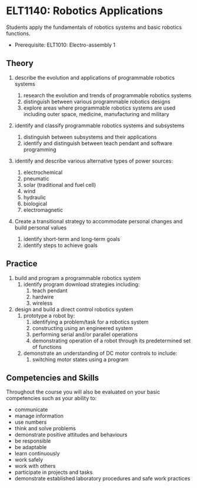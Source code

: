 # ELT1140: Robotics Applications

Students apply the fundamentals of robotics systems and basic robotics functions.

* Prerequisite: ELT1010: Electro-assembly 1

## Theory

1. describe the evolution and applications of programmable robotics systems
    1. research the evolution and trends of programmable robotics systems
    2. distinguish between various programmable robotics designs
    3. explore areas where programmable robotics systems are used including outer space, medicine, manufacturing and military
2. identify and classify programmable robotics systems and subsystems
    1. distinguish between subsystems and their applications
    2. identify and distinguish between teach pendant and software programming
3. identify and describe various alternative types of power sources:
    1. electrochemical
    2. pneumatic
    3. solar (traditional and fuel cell)
    4. wind
    5. hydraulic
    6. biological
    7. electromagnetic

4. Create a transitional strategy to accommodate personal changes and build personal values
    1. identify short-term and long-term goals
    2. identify steps to achieve goals

## Practice

1. build and program a programmable robotics system
    1. identify program download strategies including:
        1. teach pendant
        2. hardwire
        3. wireless
2. design and build a direct control robotics system
    1. prototype a robot by:
        1. identifying a problem/task for a robotics system
        2. constructing using an engineered system
        3. performing serial and/or parallel operations
        4. demonstrating operation of a robot through its predetermined set of functions
    2. demonstrate an understanding of DC motor controls to include:
        1. switching motor states using a program

## Competencies and Skills

Throughout the course you will also be evaluated on your basic competencies such as your ability to:

* communicate
* manage information
* use numbers
* think and solve problems
* demonstrate positive attitudes and behaviours
* be responsible
* be adaptable
* learn continuously
* work safely
* work with others
* participate in projects and tasks
* demonstrate established laboratory procedures and safe work practices
